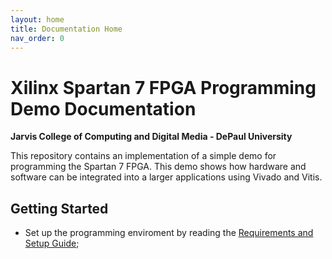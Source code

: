 ```yaml
---
layout: home
title: Documentation Home
nav_order: 0
---
```


# Xilinx Spartan 7 FPGA Programming Demo Documentation
**Jarvis College of Computing and Digital Media - DePaul University**

This repository contains an implementation of a simple demo for programming the Spartan 7 FPGA.
This demo shows how hardware and software can be integrated into a larger applications using Vivado and Vitis.

## Getting Started

- Set up the programming enviroment by reading the [Requirements and Setup Guide](./setup.md);